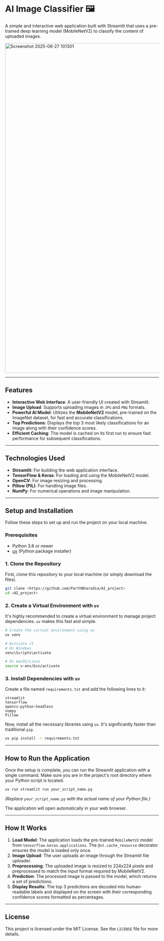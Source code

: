 # AI Image Classifier 🖼️

A simple and interactive web application built with Streamlit that uses a pre-trained deep learning model (MobileNetV2) to classify the content of uploaded images.

<img width="1920" height="1080" alt="Screenshot 2025-08-27 101301" src="https://github.com/user-attachments/assets/97df7b91-6e26-4616-9aae-c284ed75e5ce" />


---

## Features

-   **Interactive Web Interface**: A user-friendly UI created with Streamlit.
-   **Image Upload**: Supports uploading images in `JPG` and `PNG` formats.
-   **Powerful AI Model**: Utilizes the **MobileNetV2** model, pre-trained on the ImageNet dataset, for fast and accurate classifications.
-   **Top Predictions**: Displays the top 3 most likely classifications for an image along with their confidence scores.
-   **Efficient Caching**: The model is cached on its first run to ensure fast performance for subsequent classifications.

---

## Technologies Used

-   **Streamlit**: For building the web application interface.
-   **TensorFlow & Keras**: For loading and using the MobileNetV2 model.
-   **OpenCV**: For image resizing and processing.
-   **Pillow (PIL)**: For handling image files.
-   **NumPy**: For numerical operations and image manipulation.

---

## Setup and Installation

Follow these steps to set up and run the project on your local machine.

### Prerequisites

-   Python 3.8 or newer
-   [uv](https://github.com/astral-sh/uv) (Python package installer)

### 1. Clone the Repository

First, clone this repository to your local machine (or simply download the files).

```bash
git clone <https://github.com/ParthBharadia/AI_project>
cd <AI_project>
```

### 2. Create a Virtual Environment with `uv`

It's highly recommended to create a virtual environment to manage project dependencies. `uv` makes this fast and simple.

```bash
# Create the virtual environment using uv
uv venv

# Activate it
# On Windows
venv\Scripts\activate

# On macOS/Linux
source v-env/bin/activate
```

### 3. Install Dependencies with `uv`

Create a file named `requirements.txt` and add the following lines to it:

```
streamlit
tensorflow
opencv-python-headless
numpy
Pillow
```

Now, install all the necessary libraries using `uv`. It's significantly faster than traditional `pip`.

```bash
uv pip install -r requirements.txt
```

---

## How to Run the Application

Once the setup is complete, you can run the Streamlit application with a single command. Make sure you are in the project's root directory where your Python script is located.

```bash
uv run streamlit run your_script_name.py
```
*(Replace `your_script_name.py` with the actual name of your Python file.)*

The application will open automatically in your web browser.

---

## How It Works

1.  **Load Model**: The application loads the pre-trained `MobileNetV2` model from `tensorflow.keras.applications`. The `@st.cache_resource` decorator ensures the model is loaded only once.
2.  **Image Upload**: The user uploads an image through the Streamlit file uploader.
3.  **Preprocessing**: The uploaded image is resized to 224x224 pixels and preprocessed to match the input format required by MobileNetV2.
4.  **Prediction**: The processed image is passed to the model, which returns a set of predictions.
5.  **Display Results**: The top 3 predictions are decoded into human-readable labels and displayed on the screen with their corresponding confidence scores formatted as percentages.

---

## License

This project is licensed under the MIT License. See the `LICENSE` file for more details.

